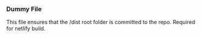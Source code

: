 ### Dummy File
This file ensures that the /dist root folder is committed to the repo.
Required for netlify build.
